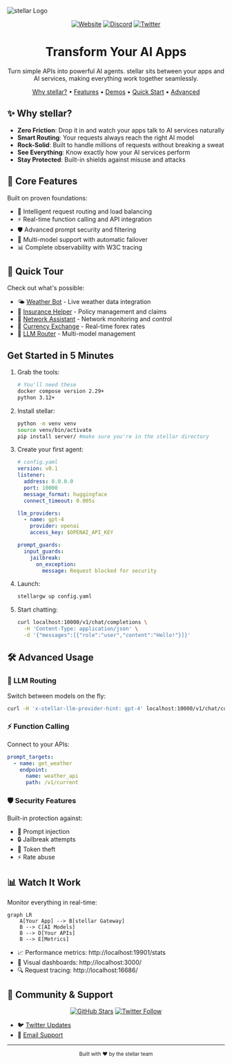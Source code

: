 ![stellar Logo](documentation/source/_static/img/stellar-gateway.jpg)

<div align="center">
  
  [![Website](https://img.shields.io/badge/🌐_Visit_Our_Website-stellargateway.com-2ea44f?style=for-the-badge)](https://stellargateway.com)
  [![Discord](https://img.shields.io/badge/Discord-Coming_Soon!-7289DA?style=for-the-badge&logo=discord&logoColor=white)](https://discord.gg/coming-soon)
  [![Twitter](https://img.shields.io/badge/Follow_Us-1DA1F2?style=for-the-badge&logo=twitter&logoColor=white)](https://twitter.com/stellargateway)
  
  <h1>Transform Your AI Apps</h1>
  <p>Turn simple APIs into powerful AI agents. stellar sits between your apps and AI services, making everything work together seamlessly.</p>
</div>

<p align="center">
  <a href="#why-stellar">Why stellar?</a> •
  <a href="#core-features">Features</a> •
  <a href="#quick-tour">Demos</a> •
  <a href="#get-started-in-5-minutes">Quick Start</a> •
  <a href="#advanced-usage">Advanced</a>
</p>

## ✨ Why stellar?

- **Zero Friction**: Drop it in and watch your apps talk to AI services naturally
- **Smart Routing**: Your requests always reach the right AI model
- **Rock-Solid**: Built to handle millions of requests without breaking a sweat
- **See Everything**: Know exactly how your AI services perform
- **Stay Protected**: Built-in shields against misuse and attacks

## 🚀 Core Features

Built on proven foundations:
- 🔄 Intelligent request routing and load balancing
- ⚡️ Real-time function calling and API integration
- 🛡️ Advanced prompt security and filtering
- 🔁 Multi-model support with automatic failover
- 📊 Complete observability with W3C tracing

## 🎯 Quick Tour

Check out what's possible:
- 🌤️ [Weather Bot](demo/weather_forecast/README.md) - Live weather data integration
- 🏥 [Insurance Helper](demo/insurance_agent/README.md) - Policy management and claims
- 🔧 [Network Assistant](demo/network_agent/README.md) - Network monitoring and control
- 💱 [Currency Exchange](demo/currency_exchange/README.md) - Real-time forex rates
- 🤖 [LLM Router](demo/llm_routing/README.md) - Multi-model management

## Get Started in 5 Minutes

1. Grab the tools:
   ```bash
   # You'll need these
   docker compose version 2.29+
   python 3.12+
   ```

2. Install stellar:
   ```bash
   python -m venv venv
   source venv/bin/activate
   pip install server/ #make sure you're in the stellar directory
   ```

3. Create your first agent:
   ```yaml
   # config.yaml
   version: v0.1
   listener:
     address: 0.0.0.0
     port: 10000
     message_format: huggingface
     connect_timeout: 0.005s
   
   llm_providers:
     - name: gpt-4
       provider: openai
       access_key: $OPENAI_API_KEY
   
   prompt_guards:
     input_guards:
       jailbreak:
         on_exception:
           message: Request blocked for security
   ```

4. Launch:
   ```bash
   stellargw up config.yaml
   ```

5. Start chatting:
   ```bash
   curl localhost:10000/v1/chat/completions \
     -H 'Content-Type: application/json' \
     -d '{"messages":[{"role":"user","content":"Hello!"}]}'
   ```

## 🛠️ Advanced Usage

### 🔄 LLM Routing
Switch between models on the fly:
```bash
curl -H 'x-stellar-llm-provider-hint: gpt-4' localhost:10000/v1/chat/completions
```

### ⚡️ Function Calling
Connect to your APIs:
```yaml
prompt_targets:
  - name: get_weather
    endpoint:
      name: weather_api
      path: /v1/current
```

### 🛡️ Security Features
Built-in protection against:
- 🚫 Prompt injection
- 🔒 Jailbreak attempts
- 🔑 Token theft
- ⚡️ Rate abuse

## 📊 Watch It Work

Monitor everything in real-time:
```mermaid
graph LR
    A[Your App] --> B[stellar Gateway]
    B --> C[AI Models]
    B --> D[Your APIs]
    B --> E[Metrics]
```

- 📈 Performance metrics: http://localhost:19901/stats
- 🎯 Visual dashboards: http://localhost:3000/
- 🔍 Request tracing: http://localhost:16686/

## 🌟 Community & Support

<div align="center">
  
  [![GitHub Stars](https://img.shields.io/github/stars/stellarlaboratory/stellar?style=social)](https://github.com/stellarlaboratory/stellar)
  [![Twitter Follow](https://img.shields.io/twitter/follow/stellargateway?style=social)](https://twitter.com/stellargateway)
  
</div>

- 🐦 [Twitter Updates](https://twitter.com/stellargateway)
- 📧 [Email Support](mailto:support@stellargateway.com)

---

<div align="center">
  <sub>Built with ❤️ by the stellar team</sub>
</div>
